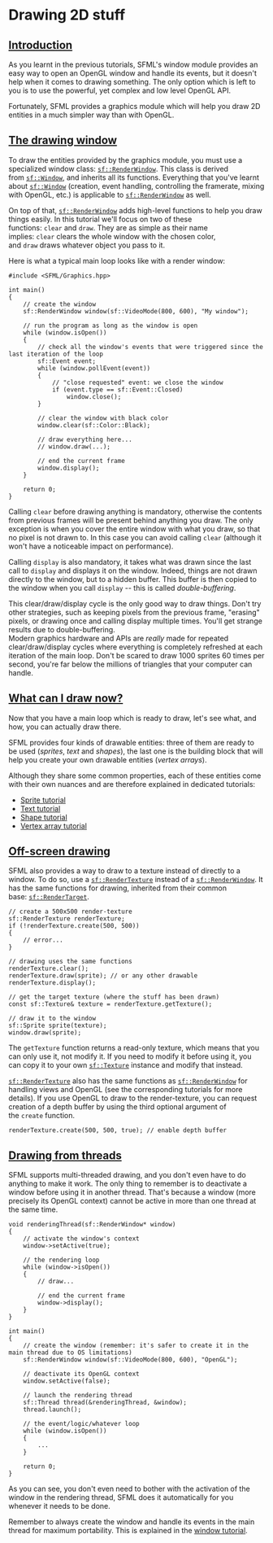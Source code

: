 # Drawing 2D stuff

## [Introduction](https://www.sfml-dev.org/tutorials/2.6/graphics-draw.php#introduction)[](https://www.sfml-dev.org/tutorials/2.6/graphics-draw.php#top "Top of the page")

As you learnt in the previous tutorials, SFML's window module provides an easy way to open an OpenGL window and handle its events, but it doesn't help when it comes to drawing something. The only option which is left to you is to use the powerful, yet complex and low level OpenGL API.

Fortunately, SFML provides a graphics module which will help you draw 2D entities in a much simpler way than with OpenGL.

## [The drawing window](https://www.sfml-dev.org/tutorials/2.6/graphics-draw.php#the-drawing-window)[](https://www.sfml-dev.org/tutorials/2.6/graphics-draw.php#top "Top of the page")

To draw the entities provided by the graphics module, you must use a specialized window class: [`sf::RenderWindow`](https://www.sfml-dev.org/documentation/2.6.0/classsf_1_1RenderWindow.php "sf::RenderWindow documentation"). This class is derived from [`sf::Window`](https://www.sfml-dev.org/documentation/2.6.0/classsf_1_1Window.php "sf::Window documentation"), and inherits all its functions. Everything that you've learnt about [`sf::Window`](https://www.sfml-dev.org/documentation/2.6.0/classsf_1_1Window.php "sf::Window documentation") (creation, event handling, controlling the framerate, mixing with OpenGL, etc.) is applicable to [`sf::RenderWindow`](https://www.sfml-dev.org/documentation/2.6.0/classsf_1_1RenderWindow.php "sf::RenderWindow documentation") as well.

On top of that, [`sf::RenderWindow`](https://www.sfml-dev.org/documentation/2.6.0/classsf_1_1RenderWindow.php "sf::RenderWindow documentation") adds high-level functions to help you draw things easily. In this tutorial we'll focus on two of these functions: `clear` and `draw`. They are as simple as their name implies: `clear` clears the whole window with the chosen color, and `draw` draws whatever object you pass to it.

Here is what a typical main loop looks like with a render window:

```
#include <SFML/Graphics.hpp>

int main()
{
    // create the window
    sf::RenderWindow window(sf::VideoMode(800, 600), "My window");

    // run the program as long as the window is open
    while (window.isOpen())
    {
        // check all the window's events that were triggered since the last iteration of the loop
        sf::Event event;
        while (window.pollEvent(event))
        {
            // "close requested" event: we close the window
            if (event.type == sf::Event::Closed)
                window.close();
        }

        // clear the window with black color
        window.clear(sf::Color::Black);

        // draw everything here...
        // window.draw(...);

        // end the current frame
        window.display();
    }

    return 0;
}
```

Calling `clear` before drawing anything is mandatory, otherwise the contents from previous frames will be present behind anything you draw. The only exception is when you cover the entire window with what you draw, so that no pixel is not drawn to. In this case you can avoid calling `clear` (although it won't have a noticeable impact on performance).

Calling `display` is also mandatory, it takes what was drawn since the last call to `display` and displays it on the window. Indeed, things are not drawn directly to the window, but to a hidden buffer. This buffer is then copied to the window when you call `display` -- this is called _double-buffering_.

This clear/draw/display cycle is the only good way to draw things. Don't try other strategies, such as keeping pixels from the previous frame, "erasing" pixels, or drawing once and calling display multiple times. You'll get strange results due to double-buffering.  
Modern graphics hardware and APIs are _really_ made for repeated clear/draw/display cycles where everything is completely refreshed at each iteration of the main loop. Don't be scared to draw 1000 sprites 60 times per second, you're far below the millions of triangles that your computer can handle.

## [What can I draw now?](https://www.sfml-dev.org/tutorials/2.6/graphics-draw.php#what-can-i-draw-now)[](https://www.sfml-dev.org/tutorials/2.6/graphics-draw.php#top "Top of the page")

Now that you have a main loop which is ready to draw, let's see what, and how, you can actually draw there.

SFML provides four kinds of drawable entities: three of them are ready to be used (_sprites_, _text_ and _shapes_), the last one is the building block that will help you create your own drawable entities (_vertex arrays_).

Although they share some common properties, each of these entities come with their own nuances and are therefore explained in dedicated tutorials:

- [Sprite tutorial](https://www.sfml-dev.org/tutorials/2.6/graphics-sprite.php "Learn how to create and draw sprites")
- [Text tutorial](https://www.sfml-dev.org/tutorials/2.6/graphics-text.php "Learn how to create and draw text")
- [Shape tutorial](https://www.sfml-dev.org/tutorials/2.6/graphics-shape.php "Learn how to create and draw shapes")
- [Vertex array tutorial](https://www.sfml-dev.org/tutorials/2.6/graphics-vertex-array.php "Learn how to create and draw vertex arrays")

## [Off-screen drawing](https://www.sfml-dev.org/tutorials/2.6/graphics-draw.php#off-screen-drawing)[](https://www.sfml-dev.org/tutorials/2.6/graphics-draw.php#top "Top of the page")

SFML also provides a way to draw to a texture instead of directly to a window. To do so, use a [`sf::RenderTexture`](https://www.sfml-dev.org/documentation/2.6.0/classsf_1_1RenderTexture.php "sf::RenderTexture documentation") instead of a [`sf::RenderWindow`](https://www.sfml-dev.org/documentation/2.6.0/classsf_1_1RenderWindow.php "sf::RenderWindow documentation"). It has the same functions for drawing, inherited from their common base: [`sf::RenderTarget`](https://www.sfml-dev.org/documentation/2.6.0/classsf_1_1RenderTarget.php "sf::RenderTarget documentation").

```
// create a 500x500 render-texture
sf::RenderTexture renderTexture;
if (!renderTexture.create(500, 500))
{
    // error...
}

// drawing uses the same functions
renderTexture.clear();
renderTexture.draw(sprite); // or any other drawable
renderTexture.display();

// get the target texture (where the stuff has been drawn)
const sf::Texture& texture = renderTexture.getTexture();

// draw it to the window
sf::Sprite sprite(texture);
window.draw(sprite);
```

The `getTexture` function returns a read-only texture, which means that you can only use it, not modify it. If you need to modify it before using it, you can copy it to your own [`sf::Texture`](https://www.sfml-dev.org/documentation/2.6.0/classsf_1_1Texture.php "sf::Texture documentation") instance and modify that instead.

[`sf::RenderTexture`](https://www.sfml-dev.org/documentation/2.6.0/classsf_1_1RenderTexture.php "sf::RenderTexture documentation") also has the same functions as [`sf::RenderWindow`](https://www.sfml-dev.org/documentation/2.6.0/classsf_1_1RenderWindow.php "sf::RenderWindow documentation") for handling views and OpenGL (see the corresponding tutorials for more details). If you use OpenGL to draw to the render-texture, you can request creation of a depth buffer by using the third optional argument of the `create` function.

```
renderTexture.create(500, 500, true); // enable depth buffer
```

## [Drawing from threads](https://www.sfml-dev.org/tutorials/2.6/graphics-draw.php#drawing-from-threads)[](https://www.sfml-dev.org/tutorials/2.6/graphics-draw.php#top "Top of the page")

SFML supports multi-threaded drawing, and you don't even have to do anything to make it work. The only thing to remember is to deactivate a window before using it in another thread. That's because a window (more precisely its OpenGL context) cannot be active in more than one thread at the same time.

```
void renderingThread(sf::RenderWindow* window)
{
    // activate the window's context
    window->setActive(true);

    // the rendering loop
    while (window->isOpen())
    {
        // draw...

        // end the current frame
        window->display();
    }
}

int main()
{
    // create the window (remember: it's safer to create it in the main thread due to OS limitations)
    sf::RenderWindow window(sf::VideoMode(800, 600), "OpenGL");

    // deactivate its OpenGL context
    window.setActive(false);

    // launch the rendering thread
    sf::Thread thread(&renderingThread, &window);
    thread.launch();

    // the event/logic/whatever loop
    while (window.isOpen())
    {
        ...
    }

    return 0;
}
```

As you can see, you don't even need to bother with the activation of the window in the rendering thread, SFML does it automatically for you whenever it needs to be done.

Remember to always create the window and handle its events in the main thread for maximum portability. This is explained in the [window tutorial](https://www.sfml-dev.org/tutorials/2.6/window-window.php "Window tutorial").